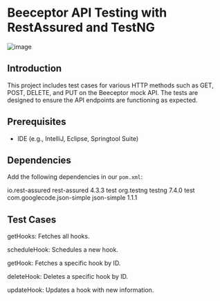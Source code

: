 # Beeceptor API Testing with RestAssured and TestNG

![image](https://github.com/user-attachments/assets/cf3a1a6a-6797-4603-8345-df9418f57d00)


## Introduction

This project includes test cases for various HTTP methods such as GET, POST, DELETE, and PUT on the Beeceptor mock API. The tests are designed to ensure the API endpoints are functioning as expected.

## Prerequisites
- IDE (e.g., IntelliJ, Eclipse, Springtool Suite)

## Dependencies

Add the following dependencies in our `pom.xml`:

<dependencies>
    <dependency>
        <groupId>io.rest-assured</groupId>
        <artifactId>rest-assured</artifactId>
        <version>4.3.3</version>
        <scope>test</scope>
    </dependency>
    <dependency>
        <groupId>org.testng</groupId>
        <artifactId>testng</artifactId>
        <version>7.4.0</version>
        <scope>test</scope>
    </dependency>
    <dependency>
        <groupId>com.googlecode.json-simple</groupId>
        <artifactId>json-simple</artifactId>
        <version>1.1.1</version>
    </dependency>
</dependencies>

## Test Cases

getHooks: Fetches all hooks.

scheduleHook: Schedules a new hook.

getHook: Fetches a specific hook by ID.

deleteHook: Deletes a specific hook by ID.

updateHook: Updates a hook with new information.
